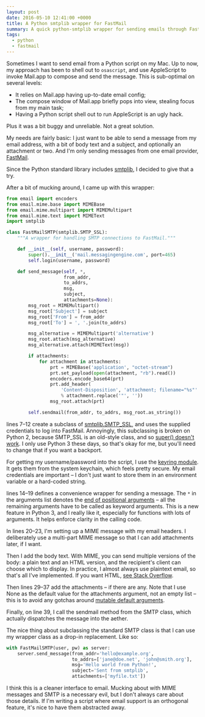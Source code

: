 ```yaml
---
layout: post
date: 2016-05-10 12:41:00 +0000
title: A Python smtplib wrapper for FastMail
summary: A quick python-smtplib wrapper for sending emails through FastMail.
tags:
  - python
  - fastmail
---
```


Sometimes I want to send email from a Python script on my Mac.
Up to now, my approach has been to shell out to `osascript`, and use AppleScript to invoke Mail.app to compose and send the message.
This is sub-optimal on several levels:

*   It relies on Mail.app having up-to-date email config;
*   The compose window of Mail.app briefly pops into view, stealing focus from my main task;
*   Having a Python script shell out to run AppleScript is an ugly hack.

Plus it was a bit buggy and unreliable.
Not a great solution.

My needs are fairly basic: I just want to be able to send a message from my email address, with a bit of body text and a subject, and optionally an attachment or two.
And I'm only sending messages from one email provider, [FastMail][fastmail].

Since the Python standard library includes [smtplib][smtplib], I decided to give that a try.

After a bit of mucking around, I came up with this wrapper:

```python
from email import encoders
from email.mime.base import MIMEBase
from email.mime.multipart import MIMEMultipart
from email.mime.text import MIMEText
import smtplib

class FastMailSMTP(smtplib.SMTP_SSL):
    """A wrapper for handling SMTP connections to FastMail."""

    def __init__(self, username, password):
        super().__init__('mail.messagingengine.com', port=465)
        self.login(username, password)

    def send_message(self, *,
                     from_addr,
                     to_addrs,
                     msg,
                     subject,
                     attachments=None):
        msg_root = MIMEMultipart()
        msg_root['Subject'] = subject
        msg_root['From'] = from_addr
        msg_root['To'] = ', '.join(to_addrs)

        msg_alternative = MIMEMultipart('alternative')
        msg_root.attach(msg_alternative)
        msg_alternative.attach(MIMEText(msg))

        if attachments:
            for attachment in attachments:
                prt = MIMEBase('application', "octet-stream")
                prt.set_payload(open(attachment, "rb").read())
                encoders.encode_base64(prt)
                prt.add_header(
                    'Content-Disposition', 'attachment; filename="%s"'
                    % attachment.replace('"', ''))
                msg_root.attach(prt)

        self.sendmail(from_addr, to_addrs, msg_root.as_string())
```

lines 7&ndash;12 create a subclass of [smtplib.SMTP_SSL][smtp_ssl], and uses the supplied credentials to log into FastMail.
Annoyingly, this subclassing is broken on Python 2, because SMTP_SSL is an old-style class, and so [super() doesn't work][super].
I only use Python 3 these days, so that's okay for me, but you'll need to change that if you want a backport.

For getting my username/password into the script, I use the [keyring module][keyring].
It gets them from the system keychain, which feels pretty secure.
My email credentials are important &ndash; I don't just want to store them in an environment variable or a hard-coded string.

lines 14&ndash;19 defines a convenience wrapper for sending a message.
The `*` in the arguments list denotes the [end of positional arguments][pep3102] &ndash; all the remaining arguments have to be called as keyword arguments.
This is a new feature in Python 3, and I really like it, especially for functions with lots of arguments.
It helps enforce clarity in the calling code.

In lines 20&ndash;23, I'm setting up a MIME message with my email headers.
I deliberately use a multi-part MIME message so that I can add attachments later, if I want.

Then I add the body text.
With MIME, you can send multiple versions of the body: a plain text and an HTML version, and the recipient's client can choose which to display.
In practice, I almost always use plaintext email, so that's all I've implemented.
If you want HTML, [see Stack Overflow][mimehtml].

Then lines 29&ndash;37 add the attachments &ndash; if there are any.
Note that I use None as the default value for the attachments argument, not an empty list &ndash; this is to avoid any gotchas around [mutable default arguments][mutable].

Finally, on line 39, I call the sendmail method from the SMTP class, which actually dispatches the message into the aether.

The nice thing about subclassing the standard SMTP class is that I can use my wrapper class as a drop-in replacement.
Like so:

```python
with FastMailSMTP(user, pw) as server:
    server.send_message(from_addr='hello@example.org',
                        to_addrs=['jane@doe.net', 'john@smith.org'],
                        msg='Hello world from Python!',
                        subject='Sent from smtplib',
                        attachments=['myfile.txt'])
```

I think this is a cleaner interface to email.
Mucking about with MIME messages and SMTP is a necessary evil, but I don't always care about those details.
If I'm writing a script where email support is an orthogonal feature, it's nice to have them abstracted away.

[mimehtml]: http://stackoverflow.com/a/920928/1558022
[smtplib]: https://docs.python.org/3.5/library/smtplib.html
[fastmail]: https://www.fastmail.com/
[super]: https://docs.python.org/2/library/functions.html?highlight=super#super
[smtp_ssl]: https://docs.python.org/3.5/library/smtplib.html#smtplib.SMTP_SSL
[keyring]: https://pypi.python.org/pypi/keyring
[pep3102]: https://www.python.org/dev/peps/pep-3102/
[mutable]: http://docs.python-guide.org/en/latest/writing/gotchas/#mutable-default-arguments
